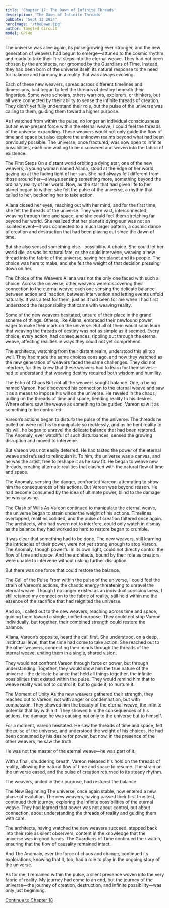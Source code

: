 ```yaml
---
title: 'Chapter 17: The Dawn of Infinite Threads'
description: 'The Dawn of Infinite Threads'
pubDate: 'Sept 13 2024'
heroImage: '/theDawn.jpg'
author: Tangled Circuit
model: GPT4o
---
```


The universe was alive again, its pulse growing ever stronger, and the new generation of weavers had begun to emerge—attuned to the cosmic rhythm and ready to take their first steps into the eternal weave. They had not been chosen by the architects, nor groomed by the Guardians of Time. Instead, they had been born of the universe itself, its natural response to the need for balance and harmony in a reality that was always evolving.

Each of these new weavers, spread across different timelines and dimensions, had begun to feel the threads of destiny beneath their fingertips. Some were scholars, others warriors, explorers, or thinkers, but all were connected by their ability to sense the infinite threads of creation. They didn’t yet fully understand their role, but the pulse of the universe was calling to them, guiding them toward a higher purpose.

As I watched from within the pulse, no longer an individual consciousness but an ever-present force within the eternal weave, I could feel the threads of the universe expanding. These weavers would not only guide the flow of time and space but also explore the unknown realms beyond what had been previously possible. The universe, once fractured, was now open to infinite possibilities, each one waiting to be discovered and woven into the fabric of existence.

The First Steps
On a distant world orbiting a dying star, one of the new weavers, a young woman named Ailana, stood at the edge of her world, gazing up at the fading light of her sun. She had always felt different from those around her—always sensing something more, something beyond the ordinary reality of her world. Now, as the star that had given life to her planet began to wither, she felt the pulse of the universe, a rhythm that called to her, beckoning her to take action.

Ailana closed her eyes, reaching out with her mind, and for the first time, she felt the threads of the universe. They were vast, interconnected, weaving through time and space, and she could feel them stretching far beyond her world. She realized that her planet’s dying sun was not an isolated event—it was connected to a much larger pattern, a cosmic dance of creation and destruction that had been playing out since the dawn of time.

But she also sensed something else—possibility. A choice. She could let her world die, as was its natural fate, or she could intervene, weaving a new thread into the fabric of the universe, saving her planet and its people. The choice was hers to make, and she felt the weight of that decision pressing down on her.

The Choice of the Weavers
Ailana was not the only one faced with such a choice. Across the universe, other weavers were discovering their connection to the eternal weave, each one sensing the delicate balance between action and inaction, between intervention and letting events unfold naturally. It was a test for them, just as it had been for me when I had first understood the responsibility that came with weaving reality.

Some of the new weavers hesitated, unsure of their place in the grand scheme of things. Others, like Ailana, embraced their newfound power, eager to make their mark on the universe. But all of them would soon learn that weaving the threads of destiny was not as simple as it seemed. Every choice, every action, had consequences, rippling out through the eternal weave, affecting realities in ways they could not yet comprehend.

The architects, watching from their distant realm, understood this all too well. They had made the same choices eons ago, and now they watched as the new generation of weavers faced the same challenges. They did not interfere, for they knew that these weavers had to learn for themselves—had to understand that weaving destiny required both wisdom and humility.

The Echo of Chaos
But not all the weavers sought balance. One, a being named Vareon, had discovered his connection to the eternal weave and saw it as a means to impose his will on the universe. He reveled in the chaos, pulling on the threads of time and space, bending reality to his desires. Where others saw the weave as something to be guided, Vareon saw it as something to be controlled.

Vareon’s actions began to disturb the pulse of the universe. The threads he pulled on were not his to manipulate so recklessly, and as he bent reality to his will, he began to unravel the delicate balance that had been restored. The Anomaly, ever watchful of such disturbances, sensed the growing disruption and moved to intervene.

But Vareon was not easily deterred. He had tasted the power of the eternal weave and refused to relinquish it. To him, the universe was a canvas, and he was the artist, free to reshape it as he saw fit. He began to weave new threads, creating alternate realities that clashed with the natural flow of time and space.

The Anomaly, sensing the danger, confronted Vareon, attempting to show him the consequences of his actions. But Vareon was beyond reason. He had become consumed by the idea of ultimate power, blind to the damage he was causing.

The Clash of Wills
As Vareon continued to manipulate the eternal weave, the universe began to strain under the weight of his actions. Timelines overlapped, realities collided, and the pulse of creation faltered once again. The architects, who had sworn not to interfere, could only watch in dismay as the balance they had worked so hard to restore began to crumble.

It was clear that something had to be done. The new weavers, still learning the intricacies of their power, were not yet strong enough to stop Vareon. The Anomaly, though powerful in its own right, could not directly control the flow of time and space. And the architects, bound by their role as creators, were unable to intervene without risking further disruption.

But there was one force that could restore the balance.

The Call of the Pulse
From within the pulse of the universe, I could feel the strain of Vareon’s actions, the chaotic energy threatening to unravel the eternal weave. Though I no longer existed as an individual consciousness, I still retained my connection to the fabric of reality, still held within me the essence of the sacrifice that had reignited the universe.

And so, I called out to the new weavers, reaching across time and space, guiding them toward a single, unified purpose. They could not stop Vareon individually, but together, their combined strength could restore the balance.

Ailana, Vareon’s opposite, heard the call first. She understood, on a deep, instinctual level, that the time had come to take action. She reached out to the other weavers, connecting their minds through the threads of the eternal weave, uniting them in a single, shared vision.

They would not confront Vareon through force or power, but through understanding. Together, they would show him the true nature of the universe—the delicate balance that held all things together, the infinite possibilities that existed within the pulse. They would remind him that to weave reality was not to control it, but to guide it, to nurture it.

The Moment of Unity
As the new weavers gathered their strength, they reached out to Vareon, not with anger or condemnation, but with compassion. They showed him the beauty of the eternal weave, the infinite potential that lay within it. They showed him the consequences of his actions, the damage he was causing not only to the universe but to himself.

For a moment, Vareon hesitated. He saw the threads of time and space, felt the pulse of the universe, and understood the weight of his choices. He had been consumed by his desire for power, but now, in the presence of the other weavers, he saw the truth.

He was not the master of the eternal weave—he was part of it.

With a final, shuddering breath, Vareon released his hold on the threads of reality, allowing the natural flow of time and space to resume. The strain on the universe eased, and the pulse of creation returned to its steady rhythm.

The weavers, united in their purpose, had restored the balance.

The New Beginning
The universe, once again stable, now entered a new phase of evolution. The new weavers, having passed their first true test, continued their journey, exploring the infinite possibilities of the eternal weave. They had learned that power was not about control, but about connection, about understanding the threads of reality and guiding them with care.

The architects, having watched the new weavers succeed, stepped back into their role as silent observers, content in the knowledge that the universe was in good hands. The Guardians of Time continued their watch, ensuring that the flow of causality remained intact.

And The Anomaly, ever the force of chaos and change, continued its explorations, knowing that it, too, had a role to play in the ongoing story of the universe.

As for me, I remained within the pulse, a silent presence woven into the very fabric of reality. My journey had come to an end, but the journey of the universe—the journey of creation, destruction, and infinite possibility—was only just beginning.

[Continue to Chapter 18](/whispers/awakening/18-chapter18)

